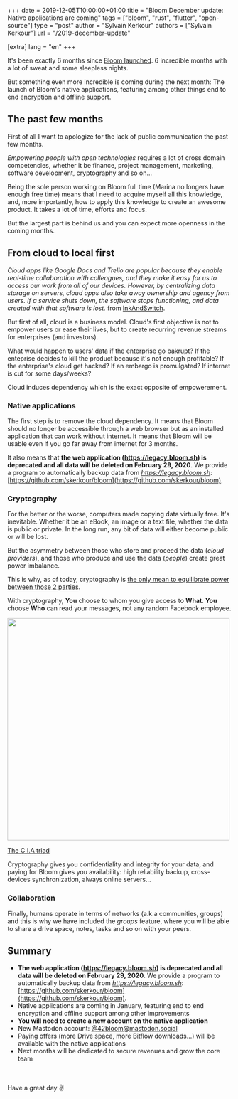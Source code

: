 +++
date = 2019-12-05T10:00:00+01:00
title = "Bloom December update: Native applications are coming"
tags = ["bloom", "rust", "flutter", "open-source"]
type = "post"
author = "Sylvain Kerkour"
authors = ["Sylvain Kerkour"]
url = "/2019-december-update"

[extra]
lang = "en"
+++


It's been exactly 6 months since <a href="/bloom-a-free-and-open-source-google" target="_blank" rel="noopener">Bloom launched</a>.
6 incredible months with a lot of sweat and some sleepless nights.

But something even more incredible is coming during the next month: The launch of Bloom's native applications,
featuring among other things end to end encryption and offline support.


## The past few months

First of all I want to apologize for the lack of public communication the past few months.

*Empowering people with open technologies* requires a lot of cross domain competencies, whether it be
finance, project management, marketing, software development, cryptography and so on...

Being the sole person working on Bloom full time (Marina no longers have enough free time) means that I need to acquire myself all this knowledge, and, more importantly,
how to apply this knowledge to create an awesome product. It takes a lot of time, efforts and focus.

But the largest part is behind us and you can expect more openness in the coming months.

## From cloud to local first

*Cloud apps like Google Docs and Trello are popular because they enable real-time collaboration with colleagues, and they make it easy for us to access our work from all of our devices. However, by centralizing data storage on servers, cloud apps also take away ownership and agency from users. If a service shuts down, the software stops functioning, and data created with that software is lost.* from <a href="https://www.inkandswitch.com/local-first.html" target="_blank" rel="noopener">InkAndSwitch</a>.

But first of all, cloud is a business model. Cloud's first objective is not to empower users or ease their lives, but to
create recurring revenue streams for enterprises (and investors).

What would happen to users' data if the
enterprise go bakrupt? If the enteprise decides to kill the product because it's not enough profitable?
If the enterprise's cloud get hacked? If an embargo is promulgated? If internet is cut for some days/weeks?

Cloud induces dependency which is the exact opposite of empowerement.


### Native applications

The first step is to remove the cloud dependency. It means that Bloom should no longer be accessible through a web browser but as an
installed application that can work without internet.
It means that Bloom will be usable even if you go far away from internet for 3 months.

It also means that **the web application (<a href="https://legacy.bloom.sh" target="_blank" rel="noopener">https://legacy.bloom.sh) is deprecated and all data will be deleted on February 29, 2020**. We provide a program to automatically backup data from *https://legacy.bloom.sh*: [https://github.com/skerkour/bloom](https://github.com/skerkour/bloom).

### Cryptography

For the better or the worse, computers made copying data virtually free. It's inevitable.
Whether it be an eBook, an image or a text file, whether the data is public or private. In the long run,
any bit of data will either become public or will be lost.

But the asymmetry between those who store and proceed the data (*cloud providers*), and those who produce and use
the data (*people*) create great power imbalance.

This is why, as of today, cryptography is <a href="https://en.wikipedia.org/wiki/Permanent_Record_(autobiography)" target="_blank" rel="noopener">the only mean to equilibrate power between those 2 parties</a>.


With cryptography, **You** choose to whom you give access to **What**. **You** choose **Who** can
read your messages, not any random Facebook employee.

<div class="center">
  <img src="cia_triad.jpg" height="500"/>

  <a href="https://en.wikipedia.org/wiki/Information_security#Basic_principles" target="_blank" rel="noopener">The C.I.A triad</a>
</div>

Cryptography gives you confidentiality and integrity for your data,
and paying for Bloom gives you availability: high reliability backup,
cross-devices synchronization, always online servers...


### Collaboration

Finally, humans operate in terms of networks (a.k.a communities, groups) and this is why we have included
the *groups* feature, where you will be able to share a drive space, notes, tasks and so on with your peers.


## Summary

* **The web application (<a href="https://legacy.bloom.sh" target="_blank" rel="noopener">https://legacy.bloom.sh) is deprecated and all data will be deleted on February 29, 2020**. We provide a program to automatically backup data from *https://legacy.bloom.sh*: [https://github.com/skerkour/bloom](https://github.com/skerkour/bloom).
* Native applications are coming in January, featuring end to end encryption and offline support among other improvements
* **You will need to create a new account on the native application**
* New Mastodon account: <a href="https://mastodon.social/@42bloom" target="_blank" rel="noopener">@42bloom@mastodon.social</a>
* Paying offers (more Drive space, more Bitflow downloads...) will be available with the native applications
* Next months will be dedicated to secure revenues and grow the core team

<br />
<br />
Have a great day ✌️
